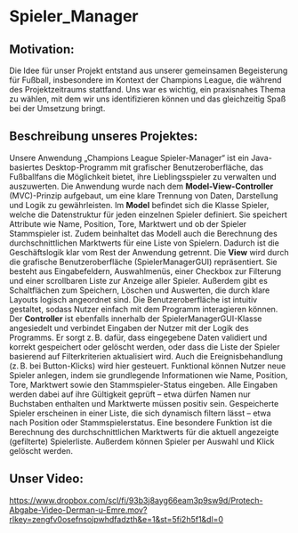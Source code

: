 # Spieler_Manager

## Motivation: 

Die Idee für unser Projekt entstand aus unserer gemeinsamen Begeisterung für Fußball, insbesondere im Kontext der Champions League, die während des Projektzeitraums stattfand. Uns war es wichtig, ein praxisnahes Thema zu wählen, mit dem wir uns identifizieren können und das gleichzeitig Spaß bei der Umsetzung bringt.







## Beschreibung unseres Projektes:

Unsere Anwendung „Champions League Spieler-Manager“ ist ein Java-basiertes Desktop-Programm mit grafischer Benutzeroberfläche, das Fußballfans die Möglichkeit bietet, ihre Lieblingsspieler zu verwalten und auszuwerten. Die Anwendung wurde nach dem **Model-View-Controller** (MVC)-Prinzip aufgebaut, um eine klare Trennung von Daten, Darstellung und Logik zu gewährleisten.
Im **Model** befindet sich die Klasse Spieler, welche die Datenstruktur für jeden einzelnen Spieler definiert. Sie speichert Attribute wie Name, Position, Tore, Marktwert und ob der Spieler Stammspieler ist. Zudem beinhaltet das Modell auch die Berechnung des durchschnittlichen Marktwerts für eine Liste von Spielern. Dadurch ist die Geschäftslogik klar vom Rest der Anwendung getrennt.
Die **View** wird durch die grafische Benutzeroberfläche (SpielerManagerGUI) repräsentiert. Sie besteht aus Eingabefeldern, Auswahlmenüs, einer Checkbox zur Filterung und einer scrollbaren Liste zur Anzeige aller Spieler. Außerdem gibt es Schaltflächen zum Speichern, Löschen und Auswerten, die durch klare Layouts logisch angeordnet sind. Die Benutzeroberfläche ist intuitiv gestaltet, sodass Nutzer einfach mit dem Programm interagieren können.
Der **Controller** ist ebenfalls innerhalb der SpielerManagerGUI-Klasse angesiedelt und verbindet Eingaben der Nutzer mit der Logik des Programms. Er sorgt z. B. dafür, dass eingegebene Daten validiert und korrekt gespeichert oder gelöscht werden, oder dass die Liste der Spieler basierend auf Filterkriterien aktualisiert wird. Auch die Ereignisbehandlung (z. B. bei Button-Klicks) wird hier gesteuert.
Funktional können Nutzer neue Spieler anlegen, indem sie grundlegende Informationen wie Name, Position, Tore, Marktwert sowie den Stammspieler-Status eingeben. Alle Eingaben werden dabei auf ihre Gültigkeit geprüft – etwa dürfen Namen nur Buchstaben enthalten und Marktwerte müssen positiv sein. Gespeicherte Spieler erscheinen in einer Liste, die sich dynamisch filtern lässt – etwa nach Position oder Stammspielerstatus. Eine besondere Funktion ist die Berechnung des durchschnittlichen Marktwerts für die aktuell angezeigte (gefilterte) Spielerliste. Außerdem können Spieler per Auswahl und Klick gelöscht werden.








## Unser Video:

https://www.dropbox.com/scl/fi/93b3j8ayg66eam3p9sw9d/Protech-Abgabe-Video-Derman-u-Emre.mov?rlkey=zengfv0osefnsojpwhdfadzth&e=1&st=5fi2h5f1&dl=0

